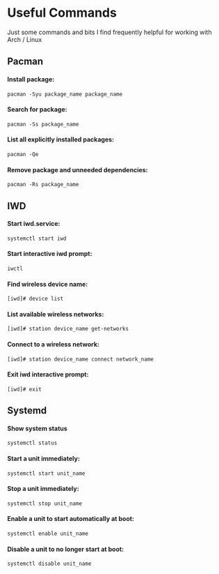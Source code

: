 # Useful Commands
Just some commands and bits I find frequently helpful for working with Arch / Linux


## Pacman
#### Install package:
`pacman -Syu package_name package_name`

#### Search for package:
`pacman -Ss package_name`

#### List all explicitly installed packages:
`pacman -Qe`

#### Remove package and unneeded dependencies:
`pacman -Rs package_name`


## IWD
#### Start iwd.service:
`systemctl start iwd`

#### Start interactive iwd prompt:
`iwctl`

#### Find wireless device name:
`[iwd]# device list`

#### List available wireless networks:
`[iwd]# station device_name get-networks`

#### Connect to a wireless network:
`[iwd]# station device_name connect network_name`

#### Exit iwd interactive prompt:
`[iwd]# exit`


## Systemd
#### Show system status
`systemctl status`

#### Start a unit immediately:
`systemctl start unit_name`

#### Stop a unit immediately:
`systemctl stop unit_name`

#### Enable a unit to start automatically at boot:
`systemctl enable unit_name`

#### Disable a unit to no longer start at boot:
`systemctl disable unit_name`

